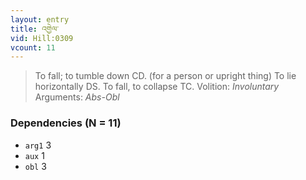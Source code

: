 ```yaml
---
layout: entry
title: འགྱེལ་
vid: Hill:0309
vcount: 11
---
```

> To fall; to tumble down CD\. (for a person or upright thing) To lie horizontally DS\. To fall, to collapse TC\.
> Volition: _Involuntary_
> Arguments: _Abs-Obl_


### Dependencies (N = 11)
* `arg1` 3
* `aux` 1
* `obl` 3
